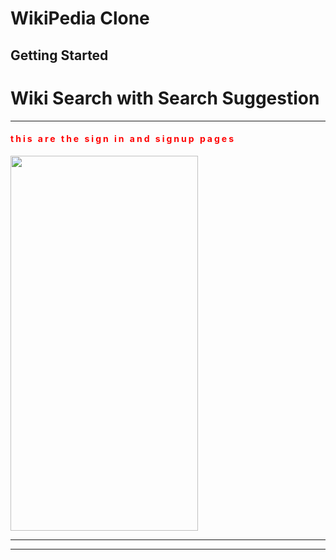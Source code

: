 # WikiPedia Clone

## Getting Started

<h1>Wiki Search with Search Suggestion</h1>

<hr>
<h4 style="letter-spacing:3px;color:red;">this are the sign in and signup pages</h4>
<img src="[https://github.com/KiyaTilahun/WikiPediaSearch/public/Screenshot 2025-01-14 at 4.15.37 PM.png](https://github.com/KiyaTilahun/WikiPediaSearch/blob/master/public/Screenshot%202025-01-14%20at%204.15.37%E2%80%AFPM.png)" width=300 height=600/>

<hr>




<hr>
